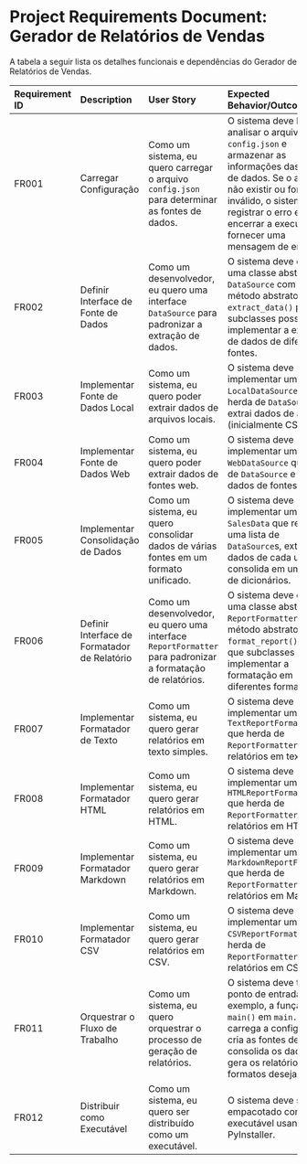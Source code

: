 #   Project Requirements Document: Gerador de Relatórios de Vendas

A tabela a seguir lista os detalhes funcionais e dependências do Gerador de Relatórios de Vendas.

|   Requirement ID   |   Description   |   User Story   |   Expected Behavior/Outcome   |
| :----------------- | :------------ | :------------- | :--------------------------- |
|   FR001   |   Carregar Configuração   |   Como um sistema, eu quero carregar o arquivo `config.json` para determinar as fontes de dados.   |   O sistema deve ler e analisar o arquivo `config.json` e armazenar as informações das fontes de dados. Se o arquivo não existir ou for inválido, o sistema deve registrar o erro e encerrar a execução ou fornecer uma mensagem de erro clara.   |
|   FR002   |   Definir Interface de Fonte de Dados   |   Como um desenvolvedor, eu quero uma interface `DataSource` para padronizar a extração de dados.   |   O sistema deve definir uma classe abstrata `DataSource` com um método abstrato `extract_data()` para que subclasses possam implementar a extração de dados de diferentes fontes.   |
|   FR003   |   Implementar Fonte de Dados Local   |   Como um sistema, eu quero poder extrair dados de arquivos locais.   |   O sistema deve implementar uma classe `LocalDataSource` que herda de `DataSource` e extrai dados de arquivos (inicialmente CSV).   |
|   FR004   |   Implementar Fonte de Dados Web   |   Como um sistema, eu quero poder extrair dados de fontes web.   |   O sistema deve implementar uma classe `WebDataSource` que herda de `DataSource` e extrai dados de fontes web.   |
|   FR005   |   Implementar Consolidação de Dados   |   Como um sistema, eu quero consolidar dados de várias fontes em um formato unificado.   |   O sistema deve implementar uma classe `SalesData` que recebe uma lista de `DataSource`s, extrai os dados de cada uma e os consolida em uma lista de dicionários.   |
|   FR006   |   Definir Interface de Formatador de Relatório   |   Como um desenvolvedor, eu quero uma interface `ReportFormatter` para padronizar a formatação de relatórios.   |   O sistema deve definir uma classe abstrata `ReportFormatter` com um método abstrato `format_report()` para que subclasses possam implementar a formatação em diferentes formatos.   |
|   FR007   |   Implementar Formatador de Texto   |   Como um sistema, eu quero gerar relatórios em texto simples.   |   O sistema deve implementar uma classe `TextReportFormatter` que herda de `ReportFormatter` e gera relatórios em texto.   |
|   FR008   |   Implementar Formatador HTML   |   Como um sistema, eu quero gerar relatórios em HTML.   |   O sistema deve implementar uma classe `HTMLReportFormatter` que herda de `ReportFormatter` e gera relatórios em HTML.   |
|   FR009   |   Implementar Formatador Markdown   |   Como um sistema, eu quero gerar relatórios em Markdown.   |   O sistema deve implementar uma classe `MarkdownReportFormatter` que herda de `ReportFormatter` e gera relatórios em Markdown.   |
|   FR010   |   Implementar Formatador CSV   |   Como um sistema, eu quero gerar relatórios em CSV.   |   O sistema deve implementar uma classe `CSVReportFormatter` que herda de `ReportFormatter` e gera relatórios em CSV.   |
|   FR011   |   Orquestrar o Fluxo de Trabalho   |   Como um sistema, eu quero orquestrar o processo de geração de relatórios.   |   O sistema deve ter um ponto de entrada (por exemplo, a função `main()` em `main.py`) que: carrega a configuração, cria as fontes de dados, consolida os dados e gera os relatórios nos formatos desejados.   |
|   FR012   |   Distribuir como Executável   |   Como um sistema, eu quero ser distribuído como um executável.   |   O sistema deve ser empacotado como um executável usando PyInstaller.   |
